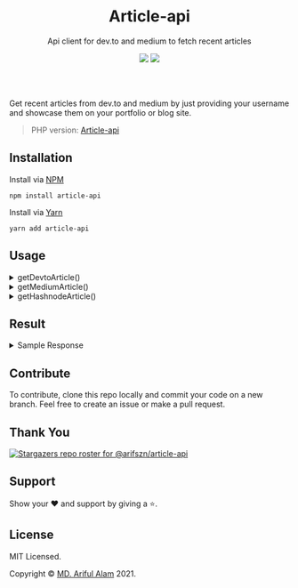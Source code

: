 <h1 align="center">Article-api</h1>
<p align="center">Api client for dev.to and medium to fetch recent articles</p>

<p align="center">
    <a href="https://www.npmjs.com/package/article-api"><img src="https://img.shields.io/npm/v/article-api"/></a>
    <a href="https://github.com/arifszn/article-api/blob/main/LICENSE"><img src="https://img.shields.io/github/license/arifszn/article-api"/></a>
</p>

<br/>
<br/>

<p>Get recent articles from dev.to and medium by just providing your username and showcase them on your portfolio or blog site.</p>

> PHP version: <a href="https://github.com/arifszn/article-api-php">Article-api</a>


## Installation

Install via <a href="https://www.npmjs.com/package/article-api">NPM</a>
```
npm install article-api
```

Install via <a href="https://yarnpkg.com/package/article-api">Yarn</a>
```
yarn add article-api
```


## Usage

<details>
<summary>getDevtoArticle()</summary>

```js
const { getDevtoArticle } = require("article-api");

getDevtoArticle({
    user: 'yourusername'
}).then(res => {
    console.log(res);
})
```

</details>

<details>
<summary>getMediumArticle()</summary>

```js
const { getMediumArticle } = require("article-api");

getMediumArticle({
    user: 'yourusername'
}).then(res => {
    console.log(res);
})
```

</details>

<details>
<summary>getHashnodeArticle()</summary>

```js
const { getHashnodeArticle } = require("article-api");

getHashnodeArticle({
    user: 'yourusername'
}).then(res => {
    console.log(res);
})
```

</details>


## Result


<details>
<summary>Sample Response</summary>

```
[
    {
        title: "Why Enhancing Virtual Reality is Important",
        description: "Virtual reality is seen as a “fun” technology to some without much...",
        thumbnail: "https://cdn-images-1.medium.com/max/2600/0*kz30LOdXT8CyOymh",
        link: "https://medium.com/p/ac19dd21c728",
        categories: ["vr", "technology", "virtual-reality", "engineering", "artificial-intelligence"],
        publishedAt: Wed Aug 11 2021 18:43:34 GMT+0600
    },
    {
        title: "How to Get Started With Data Science: a Brief Guide",
        description: "You’ve heard about data science and machine learning, and you want to get started. Maybe you hear...",
        thumbnail: "https://cdn-images-1.medium.com/max/2600/0*Ah0vLtsvxqUvRWuS",
        link: "https://medium.com/p/88ec244f2fee",
        categories: ["beginner-coding", "data-science-training", "machine-learning-course"],
        publishedAt: Mon Jul 26 2021 22:55:26 GMT+0600
    }
]
```

</details>


## Contribute

To contribute, clone this repo locally and commit your code on a new branch. Feel free to create an issue or make a pull request.


## Thank You

[![Stargazers repo roster for @arifszn/article-api](https://reporoster.com/stars/arifszn/article-api)](https://github.com/arifszn/article-api/stargazers)


## Support

Show your ❤️ and support by giving a ⭐.


## License

<p>MIT Licensed.</p>
<p>Copyright © <a href="https://arifszn.github.io">MD. Ariful Alam</a> 2021.</p>
